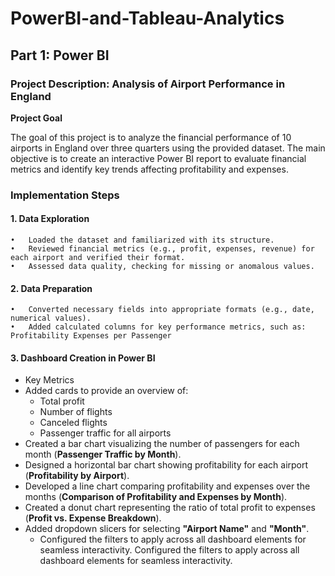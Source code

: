 # PowerBI-and-Tableau-Analytics
## Part 1: Power BI 

### Project Description: Analysis of Airport Performance in England

**Project Goal**

The goal of this project is to analyze the financial performance of 10 airports in England over three quarters using the provided dataset. The main objective is to create an interactive Power BI report to evaluate financial metrics and identify key trends affecting profitability and expenses.

### Implementation Steps

#### 1. Data Exploration
	•	Loaded the dataset and familiarized with its structure.
	•	Reviewed financial metrics (e.g., profit, expenses, revenue) for each airport and verified their format.
	•	Assessed data quality, checking for missing or anomalous values.

#### 2. Data Preparation
	•	Converted necessary fields into appropriate formats (e.g., date, numerical values).
	•	Added calculated columns for key performance metrics, such as: Profitability Expenses per Passenger

#### 3. Dashboard Creation in Power BI
 - Key Metrics
- Added cards to provide an overview of:
  - Total profit
  - Number of flights
  - Canceled flights
  - Passenger traffic for all airports
- Created a bar chart visualizing the number of passengers for each month (**Passenger Traffic by Month**).
- Designed a horizontal bar chart showing profitability for each airport (**Profitability by Airport**).
- Developed a line chart comparing profitability and expenses over the months (**Comparison of Profitability and Expenses by Month**).
- Created a donut chart representing the ratio of total profit to expenses (**Profit vs. Expense Breakdown**).
- Added dropdown slicers for selecting **"Airport Name"** and **"Month"**.
  - Configured the filters to apply across all dashboard elements for seamless interactivity.
Configured the filters to apply across all dashboard elements for seamless interactivity.
